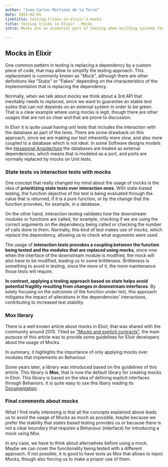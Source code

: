 ```yaml
---
author: "Juan Carlos Martinez de la Torre"
date: 2024-02-01
linktitle: testing-tricks-in-elixir-1-mocks
title: Testing tricks in Elixir - Mocks
intro: Mocks are an essential part of testing when building systems that need to communicate with external applications. At this post we discuss about recommended approach for using Mocks with Elixir, and what are the patterns that should be avoided.

---
```


## Mocks in Elixir

One common pattern in testing is replacing a dependency by a custom piece of code, that may allow to simplify the testing approach. This replacement is commonly known as "Mock", although there are other definitions like "Stubs" or "Fakes" depending on the characteristics of the implementation that is replacing the dependency. 

Normally, when we talk about mocks we think about a 3rd API that inevitably needs to replaced, since we want to guarantee an stable test suites that can not depends on an external system in order to be green. That is a clear example where using mocks is legit, though there are other usages that are not so clear and that are prone to discussion.

In Elixir it is quite usual having unit tests that includes the interaction with the database as part of the tests. There are some drawback on this approach, since we are making our test inherently more slow, and also more coupled to a database which is not ideal. In some Software designs models like [Hexagonal Arquitecture](https://en.wikipedia.org/wiki/Hexagonal_architecture_(software)) the databases are treated as external dependencies, which means that is modeled as a port, and ports are normally replaced by mocks on Unit tests.

### State tests vs interaction tests with mocks  

One concept that really changed my mind about the usage of mocks is the idea of **prioritizing state tests over interaction ones**. With state-based testing, the function objective of the test is being evaluated through the value that is returned, if it is a pure function, or by the change that the function provokes, for example, in a database.

On the other hand, interaction testing validates how the downstream modules or functions are called, for example, checking if we are using the correct arguments on the dependency being called or checking the number of calls done to them. Normally, this kind of test makes use of mocks, which replace the dependency, allowing us to check what arguments were used.

The usage of **interaction tests provokes a coupling between the function being tested and the modules that are replaced using mocks**, since now when the interface of the downstream module is modified, the mock will also have to be modified, leading us to some brittleness. Brittleness is something to avoid in testing, since the more of it, the more maintenance those tests will require.

**In contrast, applying a testing approach based on state helps avoid potential fragility resulting from changes in downstream interfaces**. By solely focusing on the outcomes of the function under test, this approach mitigates the impact of alterations in the dependencies' interactions, contributing to increased test stability.

### Mox library

There is a well known article about mocks in Elixir, that was shared with the community around 2015. Titled as ["Mocks and explicit contracts"](https://dashbit.co/blog/mocks-and-explicit-contracts). the main purpose of this article was to provide some guidelines for Elixir developers about the usage of Mocks. 

In summary, it highlights the importance of only applying mocks over modules that implements an Behaviour.  

Some years later, a library was introduced based on the guidelines of this article. This library is **Mox**, that is now the default library for creating mocks in Elixir. This library is based on the idea of defining explicit interfaces through Behaviors. It is quite easy to use this libary reading its [Documentation](https://github.com/dashbitco/mox).


### Final comments about mocks

What I find really interesing is that all the concepts explained above leads us to avoid the usage of Mocks as much as possible, maybe because we prefer the stability that states based testing provides us or because there is not a clear boundary that requires a Behaviour (interface) for introducing a mock using Mox. 

In any case, we have to think about alternatives before using a mock. Maybe we can cover the funcitonality being tested with a different approach. If not possible, it is good to have tools as Mox that allows to inject Mocks, though also forcing us to make a proper use of them.

